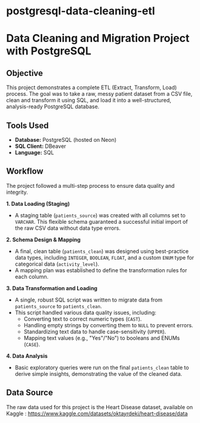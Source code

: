 # postgresql-data-cleaning-etl
# Data Cleaning and Migration Project with PostgreSQL

## Objective
This project demonstrates a complete ETL (Extract, Transform, Load) process. The goal was to take a raw, messy patient dataset from a CSV file, clean and transform it using SQL, and load it into a well-structured, analysis-ready PostgreSQL database.

## Tools Used
* **Database:** PostgreSQL (hosted on Neon)
* **SQL Client:** DBeaver
* **Language:** SQL

## Workflow
The project followed a multi-step process to ensure data quality and integrity.

**1. Data Loading (Staging)**
* A staging table (`patients_source`) was created with all columns set to `VARCHAR`. This flexible schema guaranteed a successful initial import of the raw CSV data without data type errors.

**2. Schema Design & Mapping**
* A final, clean table (`patients_clean`) was designed using best-practice data types, including `INTEGER`, `BOOLEAN`, `FLOAT`, and a custom `ENUM` type for categorical data (`activity_level`).
* A mapping plan was established to define the transformation rules for each column. 

**3. Data Transformation and Loading**
* A single, robust SQL script was written to migrate data from `patients_source` to `patients_clean`.
* This script handled various data quality issues, including:
    * Converting text to correct numeric types (`CAST`).
    * Handling empty strings by converting them to `NULL` to prevent errors.
    * Standardizing text data to handle case-sensitivity (`UPPER`).
    * Mapping text values (e.g., "Yes"/"No") to booleans and ENUMs (`CASE`).

**4. Data Analysis**
* Basic exploratory queries were run on the final `patients_clean` table to derive simple insights, demonstrating the value of the cleaned data.

## Data Source
The raw data used for this project is the Heart Disease dataset, available on Kaggle : https://www.kaggle.com/datasets/oktayrdeki/heart-disease/data
